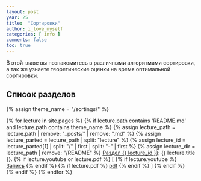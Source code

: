 ```yaml
---
layout: post
year: 25
title:  "Сортировки"
author: i_love_myself
categories: [ info ]
comments: false
toc: true
---
```


В этой главе вы познакомитесь в различными алгоритмами сортировки, а так же узнаете теоретические оценки на время оптимальной сортировки.

## Список разделов

<div>
<p>
{% assign theme_name = "/sortings/" %}

{% for lecture in site.pages %}
    {% if lecture.path contains 'README.md' and lecture.path contains theme_name %}
        {% assign lecture_path = lecture.path | remove: "_posts/" | remove: ".md" %}
        {% assign lecture_parted = lecture_path | split: "lecture" %}
        {% assign lecture_id = lecture_parted[1] | split: "/" | first | split: "-" | first %}
        {% assign lecture_dir = lecture_path | remove: "/README" %}
        <a href="{{ site.baseurl }}/{{ lecture_path }}">Раздел {{ lecture_id }}</a>: {{ lecture.title }}.
        {% if lecture.youtube or lecture.pdf %}
            [
            {% if lecture.youtube %}
                <a href="https://youtu.be/{{ lecture.youtube }}">Запись</a>
            {% endif %}
            {% if lecture.pdf %}
                <a href="{{ site.baseurl }}/{{ lecture_dir }}/{{ lecture.pdf }}">pdf</a>
            {% endif %}
            ]
        {% endif %}
        <br>
    {% endif %}
{% endfor %}
</p>
</div>
